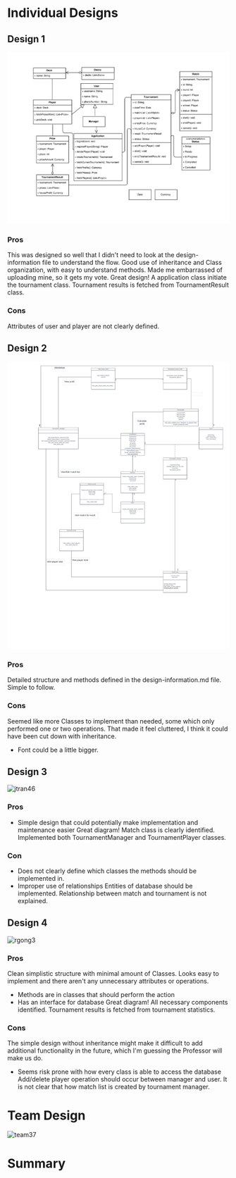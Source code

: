# Individual Designs
## Design 1
![dlee317](../Design-Individual/dlee317/design.png)

### Pros
This was designed so well that I didn't need to look at the design-information file to understand the flow. Good use of inheritance and Class organization, with easy to understand methods.  Made me embarrassed of uploading mine, so it gets my vote. 
Great design! A application class initiate the tournament class. Tournament results is fetched from TournamentResult class. 


### Cons
Attributes of user and player are not clearly defined. 

## Design 2
![ywang3134](../Design-Individual/ywang3134/design.png)

### Pros
Detailed structure and methods defined in the design-information.md file.  Simple to follow.

### Cons
Seemed like more Classes to implement than needed, some which only performed one or two operations.  That made it feel cluttered, I think it could have been cut down with inheritance.
- Font could be a little bigger.

## Design 3
![jtran46](../Design-Individual/jtran46/design.png)

### Pros
- Simple design that could potentially make implementation and maintenance easier
Great diagram! Match class is clearly identified. Implemented both TournamentManager and TournamentPlayer classes. 

### Con
- Does not clearly define which classes the methods should be implemented in.
- Improper use of relationships
Entities of database should be implemented. Relationship between match and tournament is not explained. 

## Design 4
![rgong3](../Design-Individual/rgong3/design.png)

### Pros
Clean simplistic structure with minimal amount of Classes.  Looks easy to implement and there aren't any unnecessary attributes or operations.
- Methods are in classes that should perform the action
- Has an interface for database
Great diagram! All necessary components identified. Tournament results is fetched from tournament statistics. 

### Cons
The simple design without inheritance might make it difficult to add additional functionality in the future, which I'm guessing the Professor will make us do.
- Seems risk prone with how every class is able to access the database
Add/delete player operation should occur between manager and user. It is not clear that how match list is created by tournament manager. 

# Team Design
![team37](design.png)

# Summary

